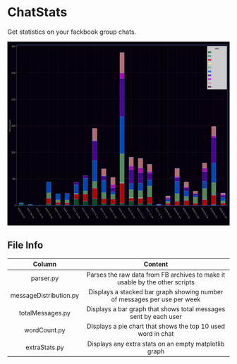 # ChatStats
Get statistics on your fackbook group chats.
<p align="center">
<img src="https://github.com/Dittam/ChatStats/blob/master/sceenshots/messageDistribution.png" width="800" height="418">
</p>


## File Info

|          Column          |                                        Content                                       |
|:--------------------:|:------------------------------------------------------------------------------------:|
| parser.py           | Parses the raw data from FB archives to make it usable by the other scripts                                                                       |
| messageDistribution.py       | Displays a stacked bar graph showing number of messages per use per week                                               |
| totalMessages.py | Displays a bar graph that shows total messages sent by each user |
| wordCount.py           | DIsplays a pie chart that shows the top 10 used word in chat                                                                   |
| extraStats.py                | Displays any extra stats on an empty matplotlib graph                                                        |
